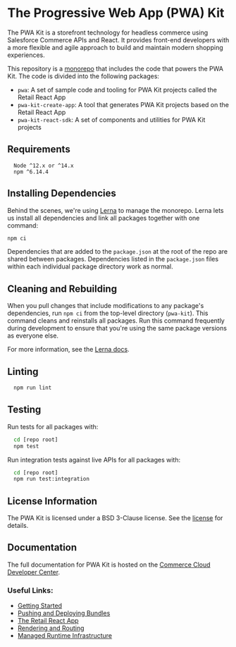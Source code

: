 # The Progressive Web App (PWA) Kit

The PWA Kit is a storefront technology for headless commerce using Salesforce Commerce APIs and React. It provides front-end developers with a more flexible and agile approach to build and maintain modern shopping experiences.

This repository is a [monorepo](https://en.wikipedia.org/wiki/Monorepo) that includes the code that powers the PWA Kit. The code is divided into the following packages:

- `pwa`: A set of sample code and tooling for PWA Kit projects called the Retail React App
- `pwa-kit-create-app`: A tool that generates PWA Kit projects based on the Retail React App
- `pwa-kit-react-sdk`: A set of components and utilities for PWA Kit projects

## Requirements

```
  Node ^12.x or ^14.x
  npm ^6.14.4
```

## Installing Dependencies

Behind the scenes, we're using [Lerna](https://lerna.js.org/) to manage the monorepo. Lerna lets
us install all dependencies and link all packages together with one command:

```bash
npm ci
```

Dependencies that are added to the `package.json` at the root of the
repo are shared between packages. Dependencies listed in the
`package.json` files within each individual package directory work as normal.

## Cleaning and Rebuilding

When you pull changes that include modifications to any package's dependencies, run `npm ci` from the top-level directory (`pwa-kit`). This command cleans and reinstalls all packages. Run this command frequently during development to ensure that you're using the same package versions as everyone else.

For more information, see the [Lerna docs](https://lerna.js.org/).

## Linting

```bash
  npm run lint
```

## Testing

Run tests for all packages with:

```bash
  cd [repo root]
  npm test
```

Run integration tests against live APIs for all packages with:

```bash
  cd [repo root]
  npm run test:integration
```

## License Information

The PWA Kit is licensed under a BSD 3-Clause license. See the [license](./LICENSE) for details.

## Documentation

The full documentation for PWA Kit is hosted on the [Commerce Cloud Developer Center](https://developer.commercecloud.com/s/article/PWA-Kit).

### Useful Links:

- [Getting Started](https://developer.commercecloud.com/s/article/Getting-Started-with-PWA-Kit)
- [Pushing and Deploying Bundles](https://developer.commercecloud.com/s/article/Pushing-and-Deploying-Bundles)
- [The Retail React App](https://developer.commercecloud.com/s/article/The-Retail-React-App)
- [Rendering and Routing](https://developer.commercecloud.com/s/article/Rendering-and-Routing)
- [Managed Runtime Infrastructure](https://developer.commercecloud.com/s/article/Managed-Runtime-Infrastructure)

